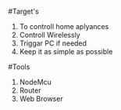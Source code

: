 #Target's
1) To controll home aplyances
2) Controll Wirelessly
3) Triggar PC if needed
4) Keep it as simple as possible

#Tools
1) NodeMcu
2) Router
3) Web Browser
